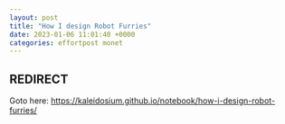 ```yaml
---
layout: post
title: "How I design Robot Furries"
date: 2023-01-06 11:01:40 +0000
categories: effortpost monet
---
```


## REDIRECT

Goto here: <https://kaleidosium.github.io/notebook/how-i-design-robot-furries/>
